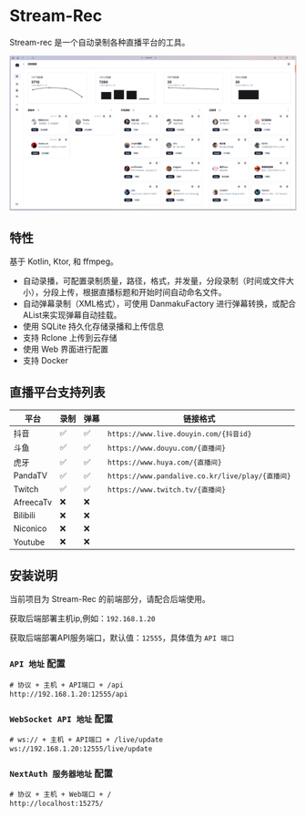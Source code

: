 # Stream-Rec

Stream-rec 是一个自动录制各种直播平台的工具。

![Stream-Rec](https://github.com/hua0512/stream-rec-front/blob/master/docs/zh/dashboard.png)

## 特性

基于 Kotlin, Ktor, 和 ffmpeg。

+ 自动录播，可配置录制质量，路径，格式，并发量，分段录制（时间或文件大小），分段上传，根据直播标题和开始时间自动命名文件。
+ 自动弹幕录制（XML格式），可使用 DanmakuFactory 进行弹幕转换，或配合AList来实现弹幕自动挂载。
+ 使用 SQLite 持久化存储录播和上传信息
+ 支持 Rclone 上传到云存储
+ 使用 Web 界面进行配置
+ 支持 Docker

## 直播平台支持列表

| 平台        | 录制 | 弹幕 | 链接格式                                          |
|-----------|----|----|-----------------------------------------------|
| 抖音        | ✅  | ✅  | `https://www.live.douyin.com/{抖音id}`          |
| 斗鱼        | ✅  | ✅  | `https://www.douyu.com/{直播间}`                 |
| 虎牙        | ✅  | ✅  | `https://www.huya.com/{直播间}`                  |
| PandaTV   | ✅  | ✅  | `https://www.pandalive.co.kr/live/play/{直播间}` |
| Twitch    | ✅  | ✅  | `https://www.twitch.tv/{直播间}`                 |
| AfreecaTv | ❌  | ❌  |                                               |
| Bilibili  | ❌  | ❌  |                                               |
| Niconico  | ❌  | ❌  |                                               |
| Youtube   | ❌  | ❌  |                                               |

## 安装说明

当前项目为 Stream-Rec 的前端部分，请配合后端使用。

获取后端部署主机ip,例如：`192.168.1.20`

获取后端部署API服务端口，默认值：`12555`，具体值为 `API 端口`

### `API 地址` 配置

```shell
# 协议 + 主机 + API端口 + /api
http://192.168.1.20:12555/api
```

### `WebSocket API 地址` 配置

```shell
# ws:// + 主机 + API端口 + /live/update
ws://192.168.1.20:12555/live/update
```

### `NextAuth 服务器地址` 配置

```shell
# 协议 + 主机 + Web端口 + /
http://localhost:15275/
```
